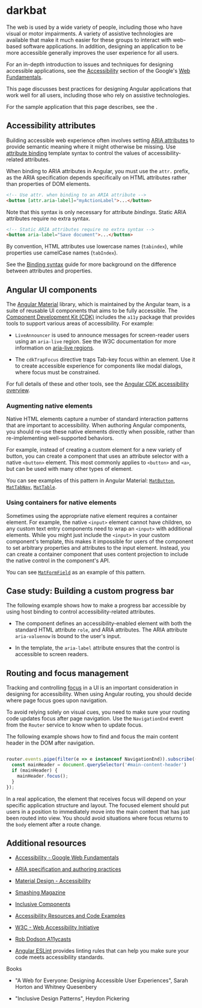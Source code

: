 # darkbat

The web is used by a wide variety of people, including those who have visual or motor impairments.
A variety of assistive technologies are available that make it much easier for these groups to
interact with web-based software applications.
In addition, designing an application to be more accessible generally improves the user experience for all users.

For an in-depth introduction to issues and techniques for designing accessible applications, see the [Accessibility](https://developers.google.com/web/fundamentals/accessibility/#what_is_accessibility) section of the Google's [Web Fundamentals](https://developers.google.com/web/fundamentals/).

This page discusses best practices for designing Angular applications that
work well for all users, including those who rely on assistive technologies.

<div class="alert is-helpful">

  For the sample application that this page describes, see the <live-example></live-example>.

</div>

## Accessibility attributes

Building accessible web experience often involves setting [ARIA attributes](https://developers.google.com/web/fundamentals/accessibility/semantics-aria)
to provide semantic meaning where it might otherwise be missing.
Use [attribute binding](guide/attribute-binding) template syntax to control the values of accessibility-related attributes.

When binding to ARIA attributes in Angular, you must use the `attr.` prefix, as the ARIA
specification depends specifically on HTML attributes rather than properties of DOM elements.

```html
<!-- Use attr. when binding to an ARIA attribute -->
<button [attr.aria-label]="myActionLabel">...</button>
```

Note that this syntax is only necessary for attribute _bindings_.
Static ARIA attributes require no extra syntax.

```html
<!-- Static ARIA attributes require no extra syntax -->
<button aria-label="Save document">...</button>
```

<div class="alert is-helpful">

   By convention, HTML attributes use lowercase names (`tabindex`), while properties use camelCase names (`tabIndex`).

   See the [Binding syntax](guide/binding-syntax#html-attribute-vs-dom-property) guide for more background on the difference between attributes and properties.

</div>


## Angular UI components

The [Angular Material](https://material.angular.io/) library, which is maintained by the Angular team, is a suite of reusable UI components that aims to be fully accessible.
The [Component Development Kit (CDK)](https://material.angular.io/cdk/categories) includes the `a11y` package that provides tools to support various areas of accessibility.
For example:

* `LiveAnnouncer` is used to announce messages for screen-reader users using an `aria-live` region. See the W3C documentation for more information on [aria-live regions](https://www.w3.org/WAI/PF/aria-1.1/states_and_properties#aria-live).

* The `cdkTrapFocus` directive traps Tab-key focus within an element. Use it to create accessible experience for components like modal dialogs, where focus must be constrained.

For full details of these and other tools, see the [Angular CDK accessibility overview](https://material.angular.io/cdk/a11y/overview).


### Augmenting native elements

Native HTML elements capture a number of standard interaction patterns that are important to accessibility.
When authoring Angular components, you should re-use these native elements directly when possible, rather than re-implementing well-supported behaviors.

For example, instead of creating a custom element for a new variety of button, you can create a component that uses an attribute selector with a native `<button>` element.
This most commonly applies to `<button>` and `<a>`, but can be used with many other types of element.

You can see examples of this pattern in Angular Material: [`MatButton`](https://github.com/angular/components/blob/50d3f29b6dc717b512dbd0234ce76f4ab7e9762a/src/material/button/button.ts#L67-L69), [`MatTabNav`](https://github.com/angular/components/blob/50d3f29b6dc717b512dbd0234ce76f4ab7e9762a/src/material/tabs/tab-nav-bar/tab-nav-bar.ts#L139), [`MatTable`](https://github.com/angular/components/blob/50d3f29b6dc717b512dbd0234ce76f4ab7e9762a/src/material/table/table.ts#L22).

### Using containers for native elements

Sometimes using the appropriate native element requires a container element.
For example, the native `<input>` element cannot have children, so any custom text entry components need
to wrap an `<input>` with additional elements.
While you might just include the `<input>` in your custom component's template,
this makes it impossible for users of the component to set arbitrary properties and attributes to the input element.
Instead, you can create a container component that uses content projection to include the native control in the
component's API.

You can see [`MatFormField`](https://material.angular.io/components/form-field/overview) as an example of this pattern.

## Case study: Building a custom progress bar

The following example shows how to make a progress bar accessible by using host binding to control accessibility-related attributes.

* The component defines an accessibility-enabled element with both the standard HTML attribute `role`, and ARIA attributes. The ARIA attribute `aria-valuenow` is bound to the user's input.

   <code-example path="accessibility/src/app/progress-bar.component.ts" header="src/app/progress-bar.component.ts" region="progressbar-component"></code-example>


* In the template, the `aria-label` attribute ensures that the control is accessible to screen readers.

   <code-example path="accessibility/src/app/app.component.html" header="src/app/app.component.html" region="template"></code-example>


## Routing and focus management

Tracking and controlling [focus](https://developers.google.com/web/fundamentals/accessibility/focus/) in a UI is an important consideration in designing for accessibility.
When using Angular routing, you should decide where page focus goes upon navigation.

To avoid relying solely on visual cues, you need to make sure your routing code updates focus after page navigation.
Use the `NavigationEnd` event from the `Router` service to know when to update
focus.

The following example shows how to find and focus the main content header in the DOM after navigation.

```ts

router.events.pipe(filter(e => e instanceof NavigationEnd)).subscribe(() => {
  const mainHeader = document.querySelector('#main-content-header')
  if (mainHeader) {
    mainHeader.focus();
  }
});

```
In a real application, the element that receives focus will depend on your specific
application structure and layout.
The focused element should put users in a position to immediately move into the main content that has just been routed into view.
You should avoid situations where focus returns to the `body` element after a route change.


## Additional resources

* [Accessibility - Google Web Fundamentals](https://developers.google.com/web/fundamentals/accessibility)

* [ARIA specification and authoring practices](https://www.w3.org/TR/wai-aria/)

* [Material Design - Accessibility](https://material.io/design/usability/accessibility.html)

* [Smashing Magazine](https://www.smashingmagazine.com/search/?q=accessibility)

* [Inclusive Components](https://inclusive-components.design/)

* [Accessibility Resources and Code Examples](https://dequeuniversity.com/resources/)

* [W3C - Web Accessibility Initiative](https://www.w3.org/WAI/people-use-web/)

* [Rob Dodson A11ycasts](https://www.youtube.com/watch?v=HtTyRajRuyY)

* [Angular ESLint](https://github.com/angular-eslint/angular-eslint#functionality) provides linting rules that can help you make sure your code meets accessibility standards.

Books

* "A Web for Everyone: Designing Accessible User Experiences", Sarah Horton and Whitney Quesenbery

* "Inclusive Design Patterns", Heydon Pickering
